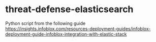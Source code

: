 # threat-defense-elasticsearch

Python script from the following guide 
https://insights.infoblox.com/resources-deployment-guides/infoblox-deployment-guide-infoblox-integration-with-elastic-stack
